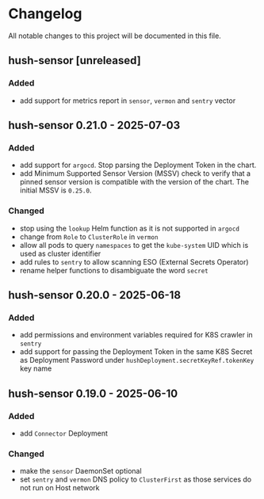 <!-- markdownlint-configure-file { "MD024": { "siblings_only": true } } -->

# Changelog

All notable changes to this project will be documented in this file.

## hush-sensor [unreleased]

### Added

- add support for metrics report in `sensor`, `vermon` and `sentry` vector

## hush-sensor 0.21.0 - 2025-07-03

### Added

- add support for `argocd`. Stop parsing the Deployment Token in the chart.
- add Minimum Supported Sensor Version (MSSV) check to verify that a pinned sensor
  version is compatible with the version of the chart.
  The initial MSSV is `0.25.0`.

### Changed

- stop using the `lookup` Helm function as it is not supported in `argocd`
- change from `Role` to `ClusterRole` in `vermon`
- allow all pods to query `namespaces` to get the `kube-system` UID which is used as
  cluster identifier
- add rules to `sentry` to allow scanning ESO (External Secrets Operator)
- rename helper functions to disambiguate the word `secret`

## hush-sensor 0.20.0 - 2025-06-18

### Added

- add permissions and environment variables required for K8S crawler in `sentry`
- add support for passing the Deployment Token in the same K8S Secret as Deployment
  Password under `hushDeployment.secretKeyRef.tokenKey` key name

## hush-sensor 0.19.0 - 2025-06-10

### Added

- add `Connector` Deployment

### Changed

- make the `sensor` DaemonSet optional
- set `sentry` and `vermon` DNS policy to `ClusterFirst` as those services do not run
  on Host network
